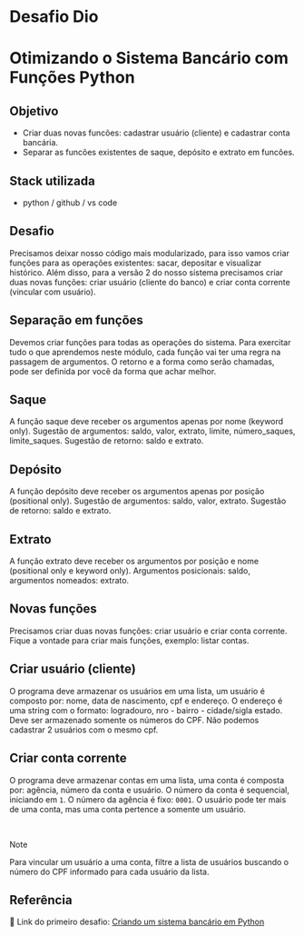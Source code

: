 #                           Desafio Dio  

#  Otimizando o Sistema Bancário com Funções Python

## Objetivo 

- Criar duas novas funcões: cadastrar usuário (cliente) e cadastrar conta bancária.
- Separar as funcões existentes de saque, depósito e extrato em
  funcões. 

## Stack utilizada
- python / github / vs code

## Desafio
Precisamos deixar nosso código mais modularizado, para isso vamos criar funções para as operações existentes: sacar,
depositar e visualizar histórico. Além disso, para a versão 2 do nosso sistema precisamos criar duas novas funções: criar
usuário (cliente do banco) e criar conta corrente (vincular com usuário).

## Separação em funções
Devemos criar funções para todas as operações do sistema. Para exercitar tudo o que aprendemos neste módulo, cada
função vai ter uma regra na passagem de argumentos. O retorno e a forma como serão chamadas, pode ser definida por
você da forma que achar melhor.

## Saque
A função saque deve receber os argumentos apenas por nome (keyword only). Sugestão de argumentos: saldo, valor, extrato,
limite, número_saques, limite_saques. Sugestão de retorno: saldo e extrato.

## Depósito
A função depósito deve receber os argumentos apenas por posição (positional only). Sugestão de argumentos: saldo, valor, extrato. Sugestão de retorno: saldo e extrato.

## Extrato
A função extrato deve receber os argumentos por posição e nome (positional only e keyword only). Argumentos posicionais: saldo, argumentos nomeados: extrato.

##  Novas funções
Precisamos criar duas novas funções: criar usuário e criar conta corrente. Fique a vontade para criar mais funções, exemplo: listar contas.

## ​Criar usuário (cliente)
O programa deve armazenar os usuários em uma lista, um usuário é composto por: nome, data de nascimento, cpf e endereço. O endereço é uma string com o formato: logradouro, nro - bairro - cidade/sigla estado. Deve ser armazenado somente os números do CPF. Não podemos cadastrar 2 usuários com o mesmo cpf.

##  Criar conta corrente
O programa deve armazenar contas em uma lista, uma conta é composta por: agência, número da conta e usuário. O número
da conta é sequencial, iniciando em `1`. O número da agência é fixo: `0001`. O usuário pode ter mais de uma conta, mas uma
conta pertence a somente um usuário.

<br>

> [!NOTE]
> Para vincular um usuário a uma conta, filtre a lista de usuários buscando o número do CPF informado para cada usuário da lista.

## Referência
:link: Link do primeiro desafio: [Criando um sistema bancário em Python](https://github.com/walterowisk/DIO_LabProject-SistemaBancarioComPython)

<br>